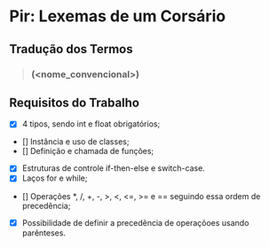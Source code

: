 # Pir: Lexemas de um Corsário

## <section>

## Tradução dos Termos

> ### <termo> (<nome_convencional>)


## Requisitos do Trabalho

- [x] 4 tipos, sendo int e float obrigatórios;
- [] Instância e uso de classes;
- [] Definição e chamada de funções;
- [x] Estruturas de controle if-then-else e switch-case.
- [x] Laços for e while;
- [] Operações *, /, +, -, >, <, <=, >= e == seguindo essa ordem de precedência;
- [x] Possibilidade de definir a precedência de operaçõoes usando parênteses.